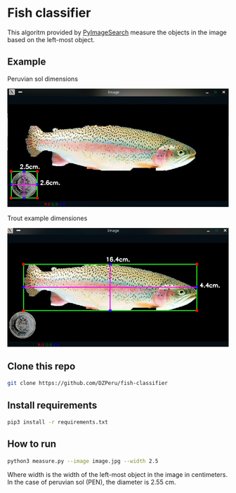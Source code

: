 # Fish classifier

This algoritm provided by [PyImageSearch](https://www.pyimagesearch.com/2016/03/28/measuring-size-of-objects-in-an-image-with-opencv/) measure the objects in the image based on the left-most object. 


## Example

Peruvian sol dimensions

![](img/peruvian%20sol.jpeg)


Trout example dimensiones

![](img/example.jpg)

## Clone this repo

```bash
git clone https://github.com/DZPeru/fish-classifier
```

## Install requirements

```bash
pip3 install -r requirements.txt
```

## How to run

```bash
python3 measure.py --image image.jpg --width 2.5
```

Where width is the width of the left-most object in the image in centimeters. In the case of peruvian sol (PEN), the diameter is 2.55 cm.
